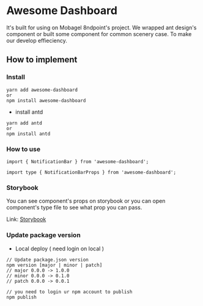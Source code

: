# Awesome Dashboard

It's built for using on Mobagel 8ndpoint's project. We wrapped ant design's component or built some component for common scenery case. To make our develop effieciency.

## How to implement

### Install

```
yarn add awesome-dashboard
or
npm install awesome-dashboard
```

- install antd

```
yarn add antd
or
npm install antd
```

### How to use

```
import { NotificationBar } from 'awesome-dashboard';

import type { NotificationBarProps } from 'awesome-dashboard';
```

### Storybook

You can see component's props on storybook or you can open component's type file to see what prop you can pass.

Link: [Storybook](https://mobagel.github.io/awesome-dashboard/ "Storybook")

### Update package version

- Local deploy ( need login on local )
```
// Update package.json version
npm version [major | minor | patch]
// major 0.0.0 -> 1.0.0
// minor 0.0.0 -> 0.1.0
// patch 0.0.0 -> 0.0.1

// you need to login ur npm account to publish
npm publish
```